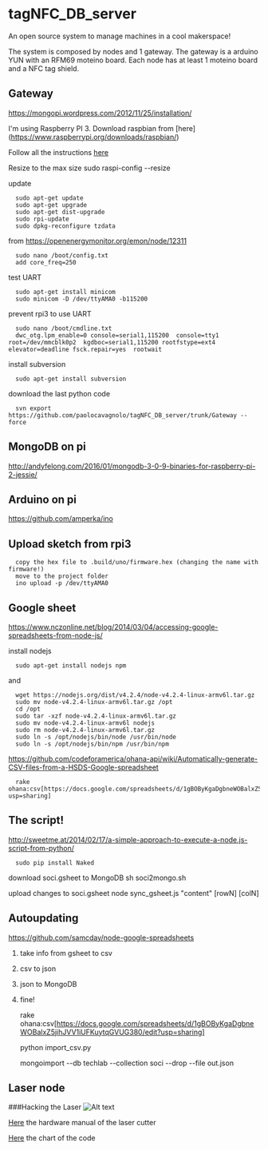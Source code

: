 # tagNFC_DB_server

An open source system to manage machines in a cool makerspace!

The system is composed by nodes and 1 gateway. The gateway is a arduino YUN with an RFM69 moteino board.
Each node has at least 1 moteino board and a NFC tag shield.

## Gateway

https://mongopi.wordpress.com/2012/11/25/installation/

I'm using Raspberry PI 3.
Download raspbian from [here] (https://www.raspberrypi.org/downloads/raspbian/)

Follow all the instructions [here](https://www.raspberrypi.org/documentation/installation/installing-images/)

Resize to the max size
      sudo raspi-config
      --resize

update

      sudo apt-get update
      sudo apt-get upgrade
      sudo apt-get dist-upgrade
      sudo rpi-update
      sudo dpkg-reconfigure tzdata

from https://openenergymonitor.org/emon/node/12311

      sudo nano /boot/config.txt
      add core_freq=250

test UART

      sudo apt-get install minicom
      sudo minicom -D /dev/ttyAMA0 -b115200

prevent rpi3 to use UART

      sudo nano /boot/cmdline.txt
      dwc_otg.lpm_enable=0 console=serial1,115200  console=tty1 root=/dev/mmcblk0p2  kgdboc=serial1,115200 rootfstype=ext4 elevator=deadline fsck.repair=yes  rootwait

install subversion

      sudo apt-get install subversion

download the last python code

      svn export https://github.com/paolocavagnolo/tagNFC_DB_server/trunk/Gateway --force

## MongoDB on pi
http://andyfelong.com/2016/01/mongodb-3-0-9-binaries-for-raspberry-pi-2-jessie/

## Arduino on pi
https://github.com/amperka/ino

## Upload sketch from rpi3

      copy the hex file to .build/uno/firmware.hex (changing the name with firmware!)
      move to the project folder
      ino upload -p /dev/ttyAMA0



## Google sheet

https://www.nczonline.net/blog/2014/03/04/accessing-google-spreadsheets-from-node-js/

install nodejs

      sudo apt-get install nodejs npm

and

      wget https://nodejs.org/dist/v4.2.4/node-v4.2.4-linux-armv6l.tar.gz
      sudo mv node-v4.2.4-linux-armv6l.tar.gz /opt
      cd /opt
      sudo tar -xzf node-v4.2.4-linux-armv6l.tar.gz
      sudo mv node-v4.2.4-linux-armv6l nodejs
      sudo rm node-v4.2.4-linux-armv6l.tar.gz
      sudo ln -s /opt/nodejs/bin/node /usr/bin/node
      sudo ln -s /opt/nodejs/bin/npm /usr/bin/npm


https://github.com/codeforamerica/ohana-api/wiki/Automatically-generate-CSV-files-from-a-HSDS-Google-spreadsheet

      rake ohana:csv[https://docs.google.com/spreadsheets/d/1gBOByKgaDgbneWOBalxZ5jihJVV1iUFKuytqGVUG380/edit?usp=sharing]


## The script!

http://sweetme.at/2014/02/17/a-simple-approach-to-execute-a-node.js-script-from-python/

      sudo pip install Naked

download soci.gsheet to MongoDB
      sh soci2mongo.sh

upload changes to soci.gsheet
      node sync_gsheet.js "content" [rowN] [colN]




## Autoupdating

https://github.com/samcday/node-google-spreadsheets

1) take info from gsheet to csv
2) csv to json
3) json to MongoDB
4) fine!

      rake ohana:csv[https://docs.google.com/spreadsheets/d/1gBOByKgaDgbneWOBalxZ5jihJVV1iUFKuytqGVUG380/edit?usp=sharing]

      python import_csv.py

      mongoimport --db techlab --collection soci --drop --file out.json





## Laser node
###Hacking the Laser
![Alt text](https://lh3.googleusercontent.com/XCoaaOT6O4BzO5U8wtSX5OgKLz_5uHQfqf0ip7A4G7SFzWbD5I9IVt8VVpTohM7vxBachwNntntgR7AXrMmXbZT2xcmWbJHFiKCxw51UEXsCrnUGEzItq08hpOqjPtaAMyVmiOfyLbpttHSsaZAfdHApaE0IhWU2CuKlxmATBdZQVPPnSq5IY48vzpxxIxnhgU-8_X8iBdprwrxxi1ipQlW03wTsdQJxsuQXEFAlLoji4GDxcNwTg6HCiuazvL7z2O9PNjl8fh2ZqRUJ-o8-S6h_YDJS_h3S0DlXKqkOT7D3ySid1lnkl4pnGfH3UeTRWR8sIsFFiXZJG9XbDSN9gE4zaC8hZ0jSkn0PtpXjhmQud319eMzWMp1Mlvnzs-zLMPg1csdetR4byz5kNwCcq2aUTB_ZxUjs12GbwXpFRQn_vEU_V7dkngDEVgaLf40fI1C5tq-0sXk5z_JfZuJ-YnChFW20um7CboWuRyQgWfZD5J2YpKXa6o_N4uTl6AQhcif_0sROuGY5TRw4uxC_Y9i0R8-bZ8zytLX7R6atuqXTnRhDI-cY9jVQkxwEgDadLUuYMA=w453-h805-no)

[Here](http://www.rabbitlaserusa.com/manuals/MPC6515HardwareManual.pdf) the hardware manual of the laser cutter

[Here](https://drive.google.com/file/d/0B4KNW3XBN0r0WHJ2bXZvNFVPemM/view?usp=sharing) the chart of the code
